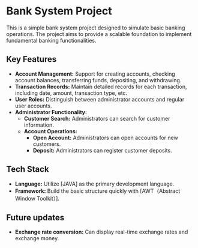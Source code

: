 # Bank System Project

This is a simple bank system project designed to simulate basic banking operations. The project aims to provide a scalable foundation to implement fundamental banking functionalities.

## Key Features

- **Account Management:** Support for creating accounts, checking account balances, transferring funds, depositing, and withdrawing.
- **Transaction Records:** Maintain detailed records for each transaction, including date, amount, transaction type, etc.
- **User Roles:** Distinguish between administrator accounts and regular user accounts.
- **Administrator Functionality:**
  - **Customer Search:** Administrators can search for customer information.
  - **Account Operations:**
    - **Open Account:** Administrators can open accounts for new customers.
    - **Deposit:** Administrators can register customer deposits.

## Tech Stack

- **Language:** Utilize [JAVA] as the primary development language.
- **Framework:** Build the basic structure quickly with [AWT（Abstract Window Toolkit）].

## Future updates

- **Exchange rate conversion:** Can display real-time exchange rates and exchange money.

